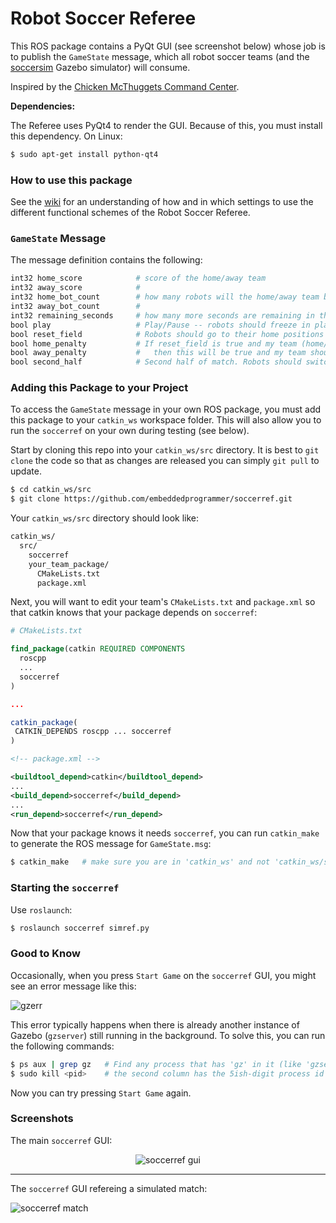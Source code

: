 Robot Soccer Referee
====================

This ROS package contains a PyQt GUI (see screenshot below) whose job is to publish the `GameState` message, which all robot soccer teams (and the [soccersim](https://github.com/embeddedprogrammer/soccersim) Gazebo simulator) will consume.

Inspired by the [Chicken McThuggets Command Center](https://www.youtube.com/watch?v=bMZNFNGh_Pk&feature=youtu.be).

**Dependencies:**

The Referee uses PyQt4 to render the GUI. Because of this, you must install this dependency. On Linux:

```bash
$ sudo apt-get install python-qt4
```

### How to use this package ###

See the [wiki](https://github.com/embeddedprogrammer/soccerref/wiki/How-to-use-the-soccerref-package) for an understanding of how and in which settings to use the different functional schemes of the Robot Soccer Referee.

### `GameState` Message ###

The message definition contains the following:

```bash
int32 home_score            # score of the home/away team
int32 away_score            #
int32 home_bot_count        # how many robots will the home/away team be playing with?
int32 away_bot_count        # 
int32 remaining_seconds     # how many more seconds are remaining in this half?
bool play                   # Play/Pause -- robots should freeze in place when false
bool reset_field            # Robots should go to their home positions and freeze while true
bool home_penalty           # If reset_field is true and my team (home/away) receives a penalty,
bool away_penalty           #   then this will be true and my team should reset to penalty mode
bool second_half            # Second half of match. Robots should switch sides.
```

### Adding this Package to your Project ###

To access the `GameState` message in your own ROS package, you must add this package to your `catkin_ws` workspace folder. This will also allow you to run the `soccerref` on your own during testing (see below).

Start by cloning this repo into your `catkin_ws/src` directory. It is best to `git clone` the code so that as changes are released you can simply `git pull` to update.

```bash
$ cd catkin_ws/src
$ git clone https://github.com/embeddedprogrammer/soccerref.git
```

Your `catkin_ws/src` directory should look like:

```bash
catkin_ws/
  src/
    soccerref
    your_team_package/
      CMakeLists.txt
      package.xml
```

Next, you will want to edit your team's `CMakeLists.txt` and `package.xml` so that catkin knows that your package depends on `soccerref`:

```cmake
# CMakeLists.txt

find_package(catkin REQUIRED COMPONENTS
  roscpp
  ...
  soccerref
)

...

catkin_package(
 CATKIN_DEPENDS roscpp ... soccerref
)
```

```xml
<!-- package.xml -->

<buildtool_depend>catkin</buildtool_depend>
...
<build_depend>soccerref</build_depend>
...
<run_depend>soccerref</run_depend>
```

Now that your package knows it needs `soccerref`, you can run `catkin_make` to generate the ROS message for `GameState.msg`:

```bash
$ catkin_make   # make sure you are in 'catkin_ws' and not 'catkin_ws/src'
```

### Starting the `soccerref` ###

Use `roslaunch`:

```bash
$ roslaunch soccerref simref.py
```

### Good to Know ###

Occasionally, when you press `Start Game` on the `soccerref` GUI, you might see an error message like this:

![gzerr](https://github.com/embeddedprogrammer/soccerref/wiki/assets/gzerr.png)

This error typically happens when there is already another instance of Gazebo (`gzserver`) still running in the background. To solve this, you can run the following commands:

```bash
$ ps aux | grep gz   # Find any process that has 'gz' in it (like 'gzserver' and 'gzclient')
$ sudo kill <pid>    # the second column has the 5ish-digit process id (pid)
```

Now you can try pressing `Start Game` again.


### Screenshots ###

The main `soccerref` GUI:

<p align="center">
  <img src="https://github.com/embeddedprogrammer/soccerref/wiki/assets/soccerref.png" alt="soccerref gui" />
</p>

--------------------------

The `soccerref` GUI refereing a simulated match:

![soccerref match](https://github.com/embeddedprogrammer/soccerref/wiki/assets/soccerref_sim_action.png)
